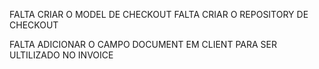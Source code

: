FALTA CRIAR O MODEL DE CHECKOUT 
FALTA CRIAR O REPOSITORY DE CHECKOUT 

FALTA ADICIONAR O CAMPO DOCUMENT EM CLIENT PARA SER ULTILIZADO NO INVOICE
